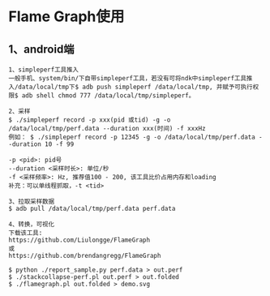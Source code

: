 # Flame Graph使用

## 1、android端
    1、simpleperf工具推入
    一般手机、system/bin/下自带simpleperf工具，若没有可将ndk中simpleperf工具推入/data/local/tmp下$ adb push simpleperf /data/local/tmp, 并赋予可执行权限$ adb shell chmod 777 /data/local/tmp/simpleperf。

    2、采样
    $ ./simpleperf record -p xxx(pid 或tid) -g -o /data/local/tmp/perf.data --duration xxx(时间) -f xxxHz
    例如： $ ./simpleperf record -p 12345 -g -o /data/local/tmp/perf.data --duration 10 -f 99

    -p <pid>: pid号
    --duration <采样时长>: 单位/秒
    -f <采样频率>: Hz, 推荐值100 - 200, 该工具比价占用内存和loading
    补充：可以单线程抓取，-t <tid>

    3、拉取采样数据
    $ adb pull /data/local/tmp/perf.data perf.data 

    4、转换，可视化
    下载该工具:
    https://github.com/Liulongge/FlameGraph
    或
    https://github.com/brendangregg/FlameGraph

    $ python ./report_sample.py perf.data > out.perf
    $ ./stackcollapse-perf.pl out.perf > out.folded
    $ ./flamegraph.pl out.folded > demo.svg
